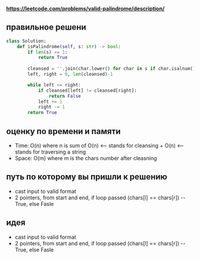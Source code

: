 **https://leetcode.com/problems/valid-palindrome/description/**

## правильное решени
```python
class Solution:
    def isPalindrome(self, s: str) -> bool:
        if len(s) <= 1:
            return True
        
        cleansed = ''.join(char.lower() for char in s if char.isalnum())
        left, right = 0, len(cleansed)-1

        while left <= right:
            if cleansed[left] != cleansed[right]:
                return False
            left += 1
            right -= 1
        return True
```

## оценку по времени и памяти
- Time: O(n)    where n is sum of O(n) <-- stands for cleansing + O(n) <-- stands for traversing a string
- Space: O(m)   where m is the chars number after cleasning

## путь по которому вы пришли к решению
- cast input to valid format
- 2 pointers, from start and end, if loop passed (chars[l] == chars[r]) -- True, else Fasle

## идея
- cast input to valid format
- 2 pointers, from start and end, if loop passed (chars[l] == chars[r]) -- True, else Fasle
